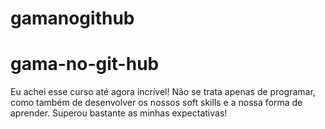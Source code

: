 # gamanogithub
# gama-no-git-hub
Eu achei esse curso até agora incrível! Não se trata apenas de programar, como também de desenvolver os nossos soft skills e a nossa forma de aprender. Superou bastante as minhas expectativas!

